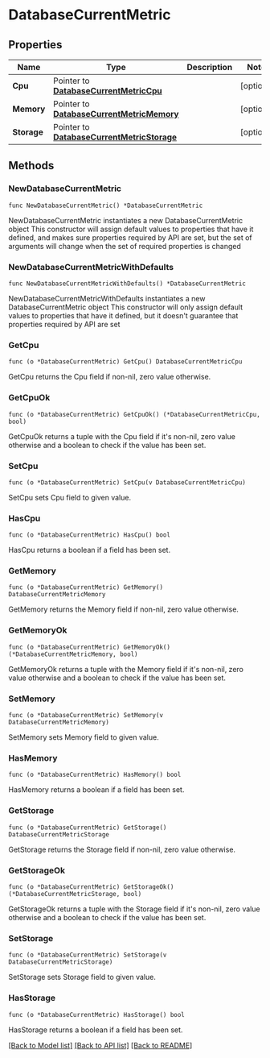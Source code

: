 # DatabaseCurrentMetric

## Properties

Name | Type | Description | Notes
------------ | ------------- | ------------- | -------------
**Cpu** | Pointer to [**DatabaseCurrentMetricCpu**](DatabaseCurrentMetricCpu.md) |  | [optional] 
**Memory** | Pointer to [**DatabaseCurrentMetricMemory**](DatabaseCurrentMetricMemory.md) |  | [optional] 
**Storage** | Pointer to [**DatabaseCurrentMetricStorage**](DatabaseCurrentMetricStorage.md) |  | [optional] 

## Methods

### NewDatabaseCurrentMetric

`func NewDatabaseCurrentMetric() *DatabaseCurrentMetric`

NewDatabaseCurrentMetric instantiates a new DatabaseCurrentMetric object
This constructor will assign default values to properties that have it defined,
and makes sure properties required by API are set, but the set of arguments
will change when the set of required properties is changed

### NewDatabaseCurrentMetricWithDefaults

`func NewDatabaseCurrentMetricWithDefaults() *DatabaseCurrentMetric`

NewDatabaseCurrentMetricWithDefaults instantiates a new DatabaseCurrentMetric object
This constructor will only assign default values to properties that have it defined,
but it doesn't guarantee that properties required by API are set

### GetCpu

`func (o *DatabaseCurrentMetric) GetCpu() DatabaseCurrentMetricCpu`

GetCpu returns the Cpu field if non-nil, zero value otherwise.

### GetCpuOk

`func (o *DatabaseCurrentMetric) GetCpuOk() (*DatabaseCurrentMetricCpu, bool)`

GetCpuOk returns a tuple with the Cpu field if it's non-nil, zero value otherwise
and a boolean to check if the value has been set.

### SetCpu

`func (o *DatabaseCurrentMetric) SetCpu(v DatabaseCurrentMetricCpu)`

SetCpu sets Cpu field to given value.

### HasCpu

`func (o *DatabaseCurrentMetric) HasCpu() bool`

HasCpu returns a boolean if a field has been set.

### GetMemory

`func (o *DatabaseCurrentMetric) GetMemory() DatabaseCurrentMetricMemory`

GetMemory returns the Memory field if non-nil, zero value otherwise.

### GetMemoryOk

`func (o *DatabaseCurrentMetric) GetMemoryOk() (*DatabaseCurrentMetricMemory, bool)`

GetMemoryOk returns a tuple with the Memory field if it's non-nil, zero value otherwise
and a boolean to check if the value has been set.

### SetMemory

`func (o *DatabaseCurrentMetric) SetMemory(v DatabaseCurrentMetricMemory)`

SetMemory sets Memory field to given value.

### HasMemory

`func (o *DatabaseCurrentMetric) HasMemory() bool`

HasMemory returns a boolean if a field has been set.

### GetStorage

`func (o *DatabaseCurrentMetric) GetStorage() DatabaseCurrentMetricStorage`

GetStorage returns the Storage field if non-nil, zero value otherwise.

### GetStorageOk

`func (o *DatabaseCurrentMetric) GetStorageOk() (*DatabaseCurrentMetricStorage, bool)`

GetStorageOk returns a tuple with the Storage field if it's non-nil, zero value otherwise
and a boolean to check if the value has been set.

### SetStorage

`func (o *DatabaseCurrentMetric) SetStorage(v DatabaseCurrentMetricStorage)`

SetStorage sets Storage field to given value.

### HasStorage

`func (o *DatabaseCurrentMetric) HasStorage() bool`

HasStorage returns a boolean if a field has been set.


[[Back to Model list]](../README.md#documentation-for-models) [[Back to API list]](../README.md#documentation-for-api-endpoints) [[Back to README]](../README.md)


